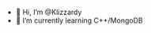 - 👋 Hi, I’m @Klizzardy
- 🌱 I’m currently learning C++/MongoDB

<!---
Klizzardy/Klizzardy is a ✨ special ✨ repository because its `README.md` (this file) appears on your GitHub profile.
You can click the Preview link to take a look at your changes.
--->
